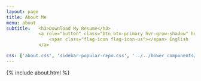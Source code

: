 ```yaml
---
layout: page
title: About Me
menu: about
subtitle:   <h3>Download My Resume</h3>
            <a role="button" class="btn btn-primary hvr-grow-shadow" href="/assets/files/Ian_Hanken_Resume.pdf" target="_blanks">
                <span class="flag-icon flag-icon-us"></span> English
            </a>

css: ['about.css', 'sidebar-popular-repo.css', '../../bower_components/flag-icon-css/css/flag-icon.min.css']
---
```


{% include about.html %}
